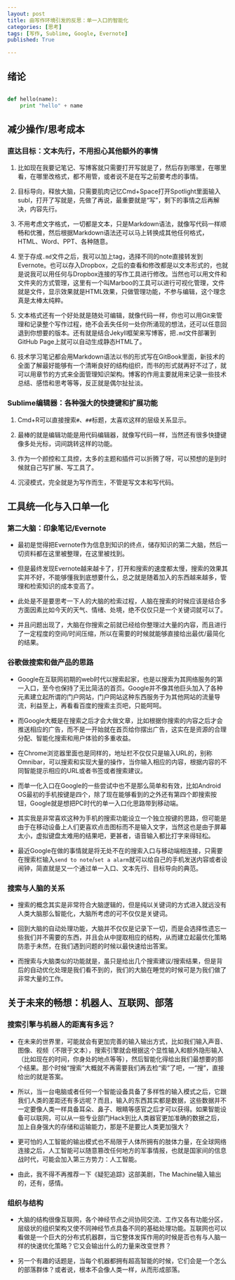```yaml
---
layout: post
title: 由写作环境引发的反思：单一入口的智能化
categories: [思考]
tags: [写作, Sublime, Google, Evernote]
published: True

---
```


## 绪论

```python

def hello(name):
	print "hello" + name

```

## 减少操作/思考成本

### 直达目标：文本先行，不用担心其他额外的事情

1. 比如现在我要记笔记、写博客就只需要打开写就是了，然后存到哪里，在哪里看，在哪里改格式，都不用管，或者说不是在写之前要考虑的事情。

2. 目标导向，释放大脑，只需要肌肉记忆Cmd+Space打开Spotlight里面输入subl，打开了写就是，先做了再说，最重要就是“写”，剩下的事情之后再解决，内容先行。

3. 不用考虑文字格式，一切都是文本，只是Markdown语法，就像写代码一样顺畅和优雅，然后根据Markdown语法还可以马上转换成其他任何格式，HTML、Word、PPT、各种随意。

4. 至于存成`.md`文件之后，我可以加上tag，选择不同的note直接转发到Evernote。也可以存入Dropbox，之后的查看和修改都是以文本形式的，也就是说我可以用任何与Dropbox连接的写作工具进行修改。当然也可以用文件和文件夹的方式管理，这里有一个叫Marboo的工具可以进行可视化管理，文件就是文件，显示效果就是HTML效果，只做管理功能，不参与编辑，这个理念真是太棒太纯粹。

5. 文本格式还有一个好处就是随处可编辑，就像代码一样，你也可以用Git来管理和记录整个写作过程，绝不会丢失任何一处你所涌现的想法，还可以任意回退到你想要的版本。还有就是结合Jekyll框架来写博客，把`.md`文件部署到GitHub Page上就可以自动生成静态HTML了。

6. 技术学习笔记都会用Markdown语法以书的形式写在GitBook里面，新技术的全面了解最好能够有一个清晰良好的结构组织，而书的形式就再好不过了，就可以用章节的方式来全面管理知识架构。博客的作用主要就用来记录一些技术总结、感悟和思考等等，反正就是偶尔扯扯淡。

### Sublime编辑器：各种强大的快捷键和扩展功能

1. Cmd+R可以直接搜索`#`、`##`标题，太喜欢这样的层级关系显示。

2. 最棒的就是编辑功能是用代码编辑器，就像写代码一样，当然还有很多快捷键像多处光标，词间跳转这样的功能。

3. 作为一个颜控和工具控，太多的主题和插件可以折腾了呀，可以预想的是到时候就自己写扩展、写工具了。

4. 沉浸模式，完全就是为写作而生，不管是写文本和写代码。


## 工具统一化与入口单一化

### 第二大脑：印象笔记/Evernote

- 最初是觉得把Evernote作为信息到知识的终点，储存知识的第二大脑，然后一切资料都在这里被整理，在这里被找到。

- 但是最终发现Evernote越来越卡了，打开和搜索的速度都太慢，搜索的效果其实并不好，不能够懂我到底想要什么，总之就是随着加入的东西越来越多，管理和检索知识的成本变高了。

- 此处是不是要思考一下人的大脑的检索过程，人脑在搜索的时候应该是结合多方面因素比如今天的天气、情绪、处境，绝不仅仅只是一个关键词就可以了。

- 并且问题出现了，大脑在你搜索之前就已经给你整理过大量的内容，而且进行了一定程度的空间/时间压缩，所以在需要的时候就能够直接给出最优/最简化的结果。

### 谷歌做搜索和做产品的思路

- Google在互联网初期的web时代以搜索起家，也是以搜索为其网络服务的第一入口，至今也保持了无比简洁的首页。Google并不像其他巨头加入了各种元素建立起所谓的门户网站，门户网站这种东西服务于为其他网站的流量导流，利益至上，再看看百度的搜索主页吧，只能呵呵。

- 而Google大概是在搜索之后才会大做文章，比如根据你搜索的内容之后才会推送相应的广告，而不是一开始就在首页给你摆出广告，这实在是资源的合理分配、智能化搜索和用户体验的多重收益。

- 在Chrome浏览器里面也是同样的，地址栏不仅仅只是输入URL的，别称Omnibar，可以搜索和实现大量的操作，当你输入相应的内容，根据内容的不同智能提示相应的URL或者书签或者搜索建议。

- 而单一化入口在Google的一些尝试中也不是那么简单和有效，比如Android OS最初的手机按键是四个，除了现在能够看到的之外还有第四个即搜索按钮，Google就是想把PC时代的单一入口化思路带到移动端。

- 其实我是非常喜欢这种为手机的搜索功能设立一个独立按键的思路，但可能是由于在移动设备上人们更喜欢点击图标而不是输入文字，当然这也是由于屏幕太小，虚拟键盘太难用的结果吧，更甚者，语音输入都比打字来得轻松。

- 最近Google在做的事情就是将无处不在的搜索入口与移动端相连接，只需要在搜索栏输入`send to note`/`set a alarm`就可以给自己的手机发送内容或者设闹钟，简直就是又一个通过单一入口、文本先行、目标导向的典范。

### 搜索与人脑的关系

- 搜索的概念其实是非常符合大脑逻辑的，但是纯以关键词的方式进入就远没有人类大脑那么智能化，大脑所考虑的可不仅仅是关键词。

- 回到大脑的自动处理功能，大脑并不仅仅是记录下一切，而是会选择性遗忘一些我们并不需要的东西，并且会从中提取相应的结构，从而建立起最优化策略防患于未然，在我们遇到问题的时候以最快速给出答案。

- 而搜索与大脑类似的功能就是，虽只是给出几个搜索建议/搜索结果，但是背后的自动优化处理是我们看不到的，我们的大脑在睡觉的时候可是为我们做了非常大量的工作。


## 关于未来的畅想：机器人、互联网、部落

### 搜索引擎与机器人的距离有多远？

- 在未来的世界里，可能就会有更加完善的输入输出方式，比如我们输入声音、图像、视频（不限于文本），搜索引擎就会根据这个显性输入和额外隐形输入（比如现在的时间，你身处的地点等等），然后智能化得给出我们最想要的那个结果。那个时候“搜索”大概就不再需要我们再去检“索”了吧，一“搜”，直接给出的就是答案。

- 所以，当一台电脑或者任何一个智能设备具备了多样性的输入模式之后，它跟我们人类的差距还有多远呢？而且，输入的东西其实都是数据，这些数据并不一定要像人类一样具备耳朵、鼻子、眼睛等感官之后才可以获得。如果智能设备可以联网，可以从一些专业部门Hack到比人类器官更加准确的数据之后，加上自身强大的存储和运输能力，那是不是要比人类更加强大？

- 更可怕的人工智能的输出模式也不局限于人体所拥有的肢体力量，在全球网络连接之后，人工智能可以随意篡改任何地方的军事情报，也就是国家间的信息战时代，可能会加入第三方势力：人工智能。

- 由此，我不得不再推荐一下《疑犯追踪》这部美剧，The Machine输入输出的，还有，感情。

### 组织与结构

- 大脑的结构很像互联网，各个神经节点之间协同交流、工作又各有功能分区，层级状的组织架构又使不同神经节点具备不同的基础处理功能。互联网也可以看做是一个巨大的分布式机器群，当它整体发挥作用的时候是否也有与人脑一样的快速优化策略？它又会输出什么的力量来改变世界？

- 另一个有趣的话题是，当每个机器都拥有超高智能的时候，它们会是一个怎么的部落群体？或者说，根本不会像人类一样，从而形成部落。